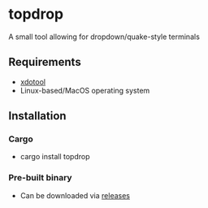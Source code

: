 # topdrop

A small tool allowing for dropdown/quake-style terminals

## Requirements

- [xdotool](https://github.com/jordansissel/xdotool)
- Linux-based/MacOS operating system

## Installation

### Cargo
- cargo install topdrop

### Pre-built binary
- Can be downloaded via [releases]()
